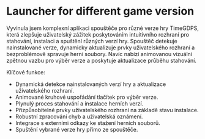 # Launcher for different game version


Vyvinula jsem komplexní aplikaci spouštěče pro různé verze hry TimeGDPS, která zlepšuje uživatelský zážitek poskytováním intuitivního rozhraní pro stahování, instalaci a spuštění různých verzí hry. Spouštěč detekuje nainstalované verze, dynamicky aktualizuje prvky uživatelského rozhraní a bezproblémově spravuje herní soubory. Navíc nabízí animovanou vizuální zpětnou vazbu pro výběr verze a poskytuje aktualizace průběhu stahování.

Klíčové funkce:

 - Dynamická detekce nainstalovaných verzí hry a aktualizace uživatelského rozhraní.
 - Animované kruhové uspořádání tlačítek pro výběr verze.
 - Plynulý proces stahování a instalace herních verzí.
 - Přizpůsobitelné prvky uživatelského rozhraní na základě stavu instalace.
 - Robustní zpracování chyb a uživatelská oznámení.
 - Integrace s externími odkazy ke stažení herních souborů.
 - Spuštění vybrané verze hry přímo ze spouštěče.

